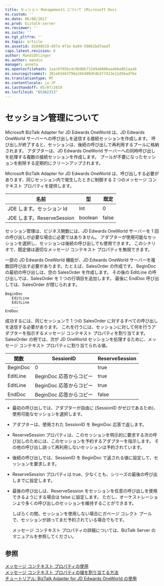 ```yaml
---
title: セッション Management1 について |Microsoft Docs
ms.custom: ''
ms.date: 06/08/2017
ms.prod: biztalk-server
ms.reviewer: ''
ms.suite: ''
ms.tgt_pltfrm: ''
ms.topic: article
ms.assetid: d1848619-d97a-4f1e-ba94-59861bd7aedf
caps.latest.revision: 6
author: MandiOhlinger
ms.author: mandia
manager: anneta
ms.openlocfilehash: 1aac0705bc4c9b90b73249a0806aa4b0a8b1aa48
ms.sourcegitcommit: 381e83d43796a345488d54b3f7413e11d56ad7be
ms.translationtype: MT
ms.contentlocale: ja-JP
ms.lasthandoff: 05/07/2019
ms.locfileid: "65362313"
---
```

# <a name="about-session-management"></a>セッション管理について
Microsoft BizTalk Adapter for JD Edwards OneWorld は、JD Edwards OneWorld サーバーへの呼び出しを送信する接続セッションを作成します。 呼び出しが終了すると、セッションは、後続の呼び出しで再利用するプールに格納されます。 アダプターは、JD Edwards OneWorld サーバーへの同時呼び出しを処理する複数の接続セッションを作成します。 プールが不要になったセッションを削除する定期的にクリーンアップされます。  
  
 Microsoft BizTalk Adapter for JD Edwards OneWorld は、呼び出しする必要があります、同じセッション内で発生したときに制御する 2 つのメッセージ コンテキスト プロパティを提供します。  
  
|名前|型|既定|  
|----------|----------|-------------|  
|JDE します。セッション Id|Int|0|  
|JDE します。ReserveSession|boolean|false|  
  
 セッション管理は、ビジネス関数には、JD Edwards OneWorld サーバーを 1 回の呼び出しが必要な場合に必要ではありません。 アダプターが使用可能なセッションを選択し、セッションは後続の呼び出しでも使用できます。 このシナリオで、既定値は適切なメッセージ コンテキスト プロパティを無視できます。  
  
 一部の JD Edwards OneWorld 機能が、JD Edwards OneWorld サーバーを複数回呼び出す必要があります。たとえば、SalesOrder の作成です。 BeginDoc の最初の呼び出しは、空の SalesOrder を作成します。 その後の EditLine の呼び出しでは、SalesOrder を 1 つの行項目を追加します。 最後に EndDoc 呼び出しでは、SalesOrder が閉じられます。  
  
```  
BeginDoc  
   EditLine  
   EditLine  
   ...  
EndDoc  
```  
  
 成功するには、同じセッションで 1 つの SalesOrder に対するすべての呼び出しを送信する必要があります。 これを行うには、セッションに対して何を行うアダプターを指示するメッセージ コンテキスト プロパティを割り当てます。 SalesOrder の例では、次が JD OneWorld セッションを処理するために、メッセージ コンテキスト プロパティに割り当てられる値。  
  
|関数|SessionID|ReserveSession|  
|--------------|---------------|--------------------|  
|BeginDoc|0|true|  
|EditLine|BeginDoc 応答からコピー|true|  
|EditLine|BeginDoc 応答からコピー|true|  
|EndDoc|BeginDoc 応答からコピー|false|  
  
- 最初の呼び出しでは、アダプターが自由に (SessionID がゼロであるため)、使用可能なセッションを選択します。  
  
- アダプターは、使用された SessionID を BeginDoc 応答で返します。  
  
- ReserveSession プロパティは、このセッションを明示的に要求する次の呼び出しのためには、このセッションを予約するアダプターを指示します。 その他の呼び出し誤って再利用しないセッションは予約されています。  
  
- 後続の呼び出しでは、SessionID を BeginDoc で返される値に設定して、セッションを要求します。  
  
- ReserveSession プロパティは true、少なくとも、シリーズの最後の呼び出しまでに設定します。  
  
- 最後の呼び出しは、ReserveSession をセッションを任意の呼び出しを使用できるようにする場合は false に設定します。 ただし、オーケストレーションより多くの呼び出しのセッションを維持することができます。  
  
  しばらくの間、セッションを使用しない場合にガベージ コレクト プールで、セッションが誤ってまだ予約されている場合でもです。  
  
  メッセージ コンテキスト プロパティの詳細については、BizTalk Server のマニュアルを参照してください。  
  
## <a name="see-also"></a>参照  
 [メッセージ コンテキスト プロパティの使用](../core/using-message-context-properties2.md)   
 [メッセージ コンテキスト プロパティの値を割り当てる方法](../core/how-to-assign-message-context-property-values2.md)   
 [チュートリアル: BizTalk Adapter for JD Edwards OneWorld の使用](../core/tutorial-using-the-biztalk-adapter-for-jd-edwards-oneworld.md)
